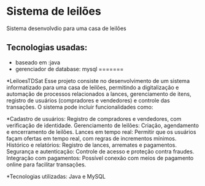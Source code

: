 
# Sistema de leilões
  Sistema desenvolvdio para uma casa de leilões

## Tecnologias usadas:
  * baseado em :java
  * gerenciador de database: mysql
=======

*LeiloesTDSat
Esse projeto consiste no desenvolvimento de um sistema informatizado para uma casa de leilões, permitindo a digitalização e automação de processos relacionados a lances, gerenciamento de itens,
registro de usuários (compradores e vendedores) e controle das transações. O sistema pode incluir funcionalidades como:

*Cadastro de usuários: Registro de compradores e vendedores, com verificação de identidade.
Gerenciamento de leilões: Criação, agendamento e encerramento de leilões.
Lances em tempo real: Permitir que os usuários façam ofertas em tempo real, com regras de incrementos mínimos.
Histórico e relatórios: Registro de lances, arremates e pagamentos.
Segurança e autenticação: Controle de acesso e proteção contra fraudes.
Integração com pagamentos: Possível conexão com meios de pagamento online para facilitar transações.

*Tecnologias utilizadas: Java e MySQL

